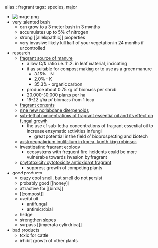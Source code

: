 alias:: fragrant
tags:: species, major

- ![image.png](https://peach-geographical-bat-397.mypinata.cloud/ipfs/QmcvAzhLTwkwVf4kZx6ZpUJinScXvtiwmBaLRSeuQXES99)
- very talented bush
	- can grow to a 3 meter bush in 3 months
	- accumulates up to 5% of nitrogen
	- strong [[allelopathic]] properties
	- very invasive: likely kill half of your vegetation in 24 months if uncontrolled
- research
	- [fragrant source of manure](https://peach-geographical-bat-397.mypinata.cloud/ipfs/QmczLhd1PT5LPM2TbikQRLtQPZh26zemKnQkarPrRjFZUP)
		- a low C/N ratio i.e. 11.2. in leaf material, indicating
		- it as suitable for compost making or to use as a green manure
			- 3.15% - N
			- 2.0% - K
			- 35.3% - organic carbon
		- produce about 0.75 kg of biomass per shrub
		- 20.000-30.000 plants per ha
		- 15-22 t/ha pf biomass from 1 loop
	- [fragrant contents](https://peach-geographical-bat-397.mypinata.cloud/ipfs/QmTLbeimQqGLv7VP9wGxHNr3P7rwGZfSFh7HeUgtdzYjdG)
	- [nine new norlabdane diterpenoids](https://onlinelibrary.wiley.com/doi/abs/10.1002/hlca.201000207)
	- [sub-lethal concentrations of fragrant essential oil and its effect on fungal growth](https://www.sciencedirect.com/science/article/abs/pii/S0926669016302965)
		- the use of sub-lethal concentrations of fragrant essential oil to increase enzymatic activities in fungi
			- great potential in the field of bioprospecting and biotech
	- [austroeupatorium inulifolium in korea. kunth king robinson](https://peach-geographical-bat-397.mypinata.cloud/ipfs/QmSNBHgQFTLc3EuZHfZBNqxTzrJXjvpBUZXaYiNqDHH7YF)
	- [investigating fragrant ecology](https://peach-geographical-bat-397.mypinata.cloud/ipfs/QmczXfw15HGcvVZCxx8E4XcYe8wNSape2Feg5dWnb139cm)
		- ecosystems with frequent fire incidents could be more vulnerable towards invasion by fragrant
	- [phytotoxicity cytotoxicity antioxidant fragrant](https://peach-geographical-bat-397.mypinata.cloud/ipfs/QmbGgodo1fmMzwvmRu11tJnYAufnXH7cEodQ9gTjCpWw66)
		- suppress growth of competing plants
- good products
	- crazy cool smell, but smell do not persist
	- probably good [[honey]]
	- attractive for [[birds]]
	- [[compost]]
	- useful oil
		- antifungal
		- antimicrobial
	- hedge
	- strengthen slopes
	- surpass [[imperata cylindrica]]
- bad products
	- toxic for cattle
	- inhibit growth of other plants